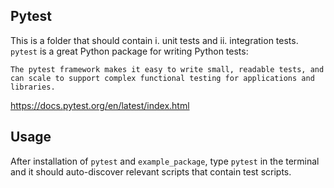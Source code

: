 ## Pytest
This is a folder that should contain i. unit tests and ii. integration tests. `pytest` is a great Python package for writing Python tests:

```
The pytest framework makes it easy to write small, readable tests, and can scale to support complex functional testing for applications and libraries.
```

https://docs.pytest.org/en/latest/index.html

## Usage

After installation of `pytest` and `example_package`, type `pytest` in the terminal and it should auto-discover relevant scripts that contain test scripts.
